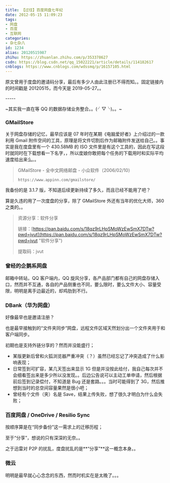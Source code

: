 ```yaml
---
title: 【过往】百度网盘七年纪
date: 2012-05-15 11:09:23
tags:
- 网盘
- 百度
- 互联网
categories:
- 杂七杂八
id: 1234
alias: 20120515987
zhihu: https://zhuanlan.zhihu.com/p/353378627
csdn: https://blog.csdn.net/qq_15022221/article/details/114182617
cnblogs: https://www.cnblogs.com/wdssmq/p/16157105.html
---
```


原文曾用于度盘的邀请码分享，最后有多少人由此注册已不得而知。。固定链接内的时间戳是 20120515，而今天是 2019-05-27。。

<!--more-->

\-----

~其实我一直在等 QQ 的数据存储业务整合。。(╯▽╰)。。~

### GMailStore

关于网盘存储的记忆，最早应该是 07 年时在某期《电脑爱好者》上介绍过的一款利用 Gmail 附件空间的工具，原理是将文件切割后作为邮箱附件发送给自己。。事实是我在度盘里有一个 430.58MB 的 ISO 文件里是有这个工具的，因此在写这段时就同时在下载想看一下名字，，所以度娘你敢把每个任务的下载用时和实际平均速度给出来么。。

> GMailStore - 全中文网络邮盘 - 小众软件（2006/02/10）
>
> `https://www.appinn.com/gmailstore/`

我备份的是 3.1.7 版，不知道后续更新持续了多久，而且已经不能用了吧？

算是久违的用了一次度盘的分享，除了 GMailStore 外还有当年的优化大师，360 之类的。。

> 资源分享：软件分享
>
> 链接：[https://pan.baidu.com/s/18qz9rLHpSMoWzEwSmX7DTw?pwd=jvut](https://pan.baidu.com/s/18qz9rLHpSMoWzEwSmX7DTw?pwd=jvut "软件分享")
>
> 提取码：jvut

### 曾经的企鹅系网盘

邮箱中转站，QQ 客户端内，QQ 旋风分享，各产品部门都有自己的网盘存储入口，然而并不互通，各自的产品侧重也不同，要么限时，要么文件大小、容量受限，明明是离手边最近的，却鸡肋到不行。

### DBank（华为网盘）

好像最早也是邀请注册？

也是最早接触到的“文件夹同步”网盘，远程文件区域天然划分出一个文件夹用于和客户端同步。

初期也是支持外链分享的？然而并没能盛行；

- 某版更新后曾和火狐浏览器严重冲突（？）虽然已经忘记了冲突造成了什么影响表现；
- 日常签到可扩容，某几天签出来显示 1G 但是并没按此给付，我自己每次并不会细看签出来是多少所以没发现。。后边公告说可以主动工单申请，然后根据前后签到记录偿付，不知道是 Bug 还是套路。。。当时可能得到了 3G，然后推想到当时的总空间容量果然是很小吧；
- 曾经有个文件（夹）名是 Save，结果上传失败，想了很久才明白为什么会失败；

### 百度网盘 / OneDrive / Resilio Sync

按顺序算是在“同步备份”这一需求上的迁移历程；

至于“分享”，想说的只有深深的无奈。。

之于迅雷对 P2P 的扰乱，度盘扰乱的是**“分享”**这一概念本身。。

### 微云

明明是最早就心心念念的东西，然而时机实在是太晚了。。。

<!--1234-->

